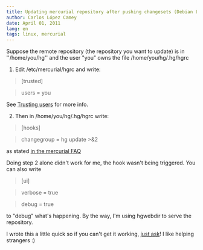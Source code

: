 ```yaml
---
title: Updating mercurial repository after pushing changesets (Debian Lenny)
author: Carlos López Camey
date: April 01, 2011
lang: en
tags: linux, mercurial
---
```

Suppose the remote repository (the repository you want to update) is in ''/home/you/hg'' and the user "you" owns the file /home/you/hg/.hg/hgrc

1. Edit /etc/mercurial/hgrc and write:

> [trusted]

> users = you

See [Trusting users](http://mercurial.selenic.com/wiki/Trust") for more info.

2. Then in /home/you/hg/.hg/hgrc write:

> [hooks]

> changegroup = hg update &gt;&amp;2</pre>

as stated [in the mercurial FAQ](http://mercurial.selenic.com/wiki/FAQ#FAQ.2BAC8-CommonProblems.Any_way_to_.27hg_push.27_and_have_an_automatic_.27hg_update.27_on_the_remote_server.3F)

Doing step 2 alone didn't work for me, the hook wasn't being triggered. You can also write

> [ui]

> verbose = true

> debug = true

to "debug" what's happening. By the way, I'm using hgwebdir to serve the repository.

I wrote this a little quick so if you can't get it working, [just ask](/contact.html)! I like helping strangers :)
